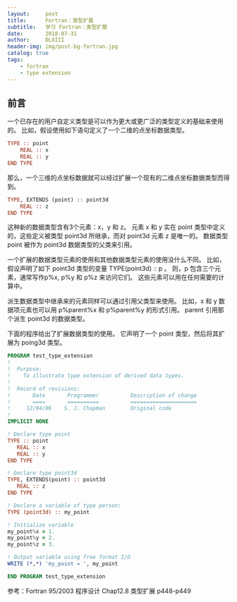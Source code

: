 ```yaml
---
layout:     post
title:      Fortran：类型扩展
subtitle:   学习 Fortran：类型扩展
date:       2018-07-31
author:     DLXIII
header-img: img/post-bg-fortran.jpg
catalog: true
tags:
    - fortran
    - type extension
---
```



## 前言

一个已存在的用户自定义类型是可以作为更大或更广泛的类型定义的基础来使用的。
比如，假设使用如下语句定义了一个二维的点坐标数据类型。

~~~ fortran
TYPE :: point
    REAL :: x
    REAL :: y
END TYPE
~~~


<!--more-->


那么，一个三维的点坐标数据就可以经过扩展一个现有的二维点坐标数据类型而得到。

~~~ fortran
TYPE, EXTENDS (point) :: point3d
    REAL :: z
END TYPE
~~~

这种新的数据类型含有3个元素：x，y 和 z。
元素 x 和 y 实在 point 类型中定义的，这些定义被类型 point3d 所继承，而对 point3d 元素 z 是唯一的。
数据类型 point 被作为 point3d 数据类型的父类来引用。

一个扩展的数据类型元素的使用和其他数据类型元素的使用没什么不同。
比如，假设声明了如下 point3d 类型的变量 TYPE(point3d) :: p 。
则，p 包含三个元素，通常写作p%x,  p%y 和 p%z 来访问它们。
这些元素可以用在任何需要的计算中。

派生数据类型中继承来的元素同样可以通过引用父类型来使用。
比如，x 和 y 数据项元素也可以用 p%parent%x 和 p%parent%y 的形式引用。
parent 引用那个派生 point3d 的数据类型。

下面的程序给出了扩展数据类型的使用。
它声明了一个 point 类型，然后将其扩展为 poing3d 类型。

~~~ fortran
PROGRAM test_type_extension
!
!  Purpose:
!    To illustrate type extension of derived data types.
!
!  Record of revisions:
!       Date       Programmer          Description of change
!       ====       ==========          =====================
!     12/04/06    S. J. Chapman        Original code
!
IMPLICIT NONE

! Declare type point
TYPE :: point
   REAL :: x
   REAL :: y
END TYPE

! Declare type point3d
TYPE, EXTENDS(point) :: point3d
   REAL :: z
END TYPE

! Declare a variable of type person:
TYPE (point3d) :: my_point

! Initialize variable
my_point%x = 1.
my_point%y = 2.
my_point%z = 3.

! Output variable using free format I/O
WRITE (*,*) 'my_point = ', my_point

END PROGRAM test_type_extension
~~~ 


参考：Fortran 95/2003 程序设计
Chap12.8 类型扩展 p448-p449
